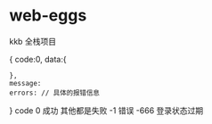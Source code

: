 # web-eggs
kkb 全栈项目

{
    code:0,
    data:{

    },
    message: 
    errors: // 具体的报错信息
}
code 0 成功 其他都是失败
     -1 错误
     -666 登录状态过期